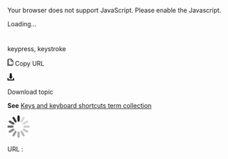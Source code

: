 Your browser does not support JavaScript. Please enable the Javascript.

Loading...

# 

keypress, keystroke

![Copy URL](media/keypress-keystroke/Copy.png)
Copy URL

![Download](media/keypress-keystroke/Download.png)

Download topic

**See** [Keys and keyboard shortcuts term collection](https://worldready.cloudapp.net/Styleguide/Read?id=2700&topicid=27401)

![In progress](media/keypress-keystroke/activity-large.gif)

URL :
